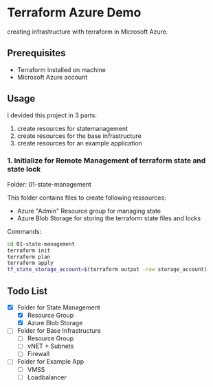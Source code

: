# Terraform Azure Demo
creating infrastructure with terraform in Microsoft Azure.

## Prerequisites

- Terraform installed on machine
- Microsoft Azure account

## Usage

I devided this project in 3 parts:
1. create resources for statemanagement
2. create resources for the base infrastructure
3. create resources for an example application

### 1. Initialize for Remote Management of terraform state and state lock
Folder: 01-state-management

This folder contains files to create following ressources:
- Azure "Admin" Resource group for managing state
- Azure Blob Storage for storing the terraform state files and locks

Commands:
```bash
cd 01-state-management
terraform init
terraform plan
terraform apply
tf_state_storage_account=$(terraform output -raw storage_account)
```

## Todo List
- [x] Folder for State Management
  - [x] Resource Group
  - [x] Azure Blob Storage
- [ ] Folder for Base Infrastructure
  - [ ] Resource Group
  - [ ] vNET + Subnets
  - [ ] Firewall
- [ ] Folder for Example App
  - [ ] VMSS
  - [ ] Loadbalancer